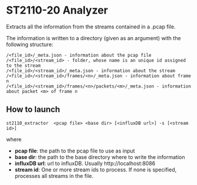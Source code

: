 # ST2110-20 Analyzer

Extracts all the information from the streams contained in a .pcap file. 

The information is written to a directory (given as an argument) with the following structure:

```
/<file_id>/_meta.json - information about the pcap file
/<file_id>/<stream_id> - folder, whose name is an unique id assigned to the stream
/<file_id>/<stream_id>/_meta.json - information about the stream
/<file_id>/<stream_id>/frames/<n>/_meta.json - information about frame n
/<file_id>/<stream_id>/frames/<n>/packets/<m>/_meta.json - information about packet <m> of frame n
```

## How to launch

`st2110_extractor  <pcap file> <base dir> [<influxDB url>] -s [<stream id>]`

where

- **pcap file**: the path to the pcap file to use as input
- **base dir**: the path to the base directory where to write the information
- **influxDB url**: url to influxDB. Usually http://localhost:8086
- **stream id**: One or more stream ids to process. If none is specified, processes all streams in the file.

